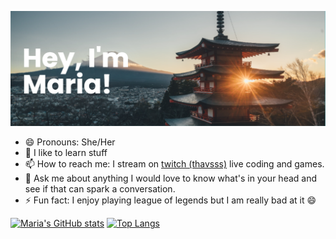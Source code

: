 [![MasterHead](banner.png)](https://github.com/milg15)

- 😄 Pronouns: She/Her 
- 🌱 I like to learn stuff 
- 📫 How to reach me: I stream on [twitch (thavsss)](https://www.twitch.tv/thavsss) live coding and games.
- 💬 Ask me about anything I would love to know what's in your head and see if that can spark a conversation.
- ⚡ Fun fact: I enjoy playing league of legends but I am really bad at it 😄

[![Maria's GitHub stats](https://github-readme-stats.vercel.app/api?username=milg15&show_icons=true&theme=dracula&hide=stars)](https://github.com/milg15/github-readme-stats)
[![Top Langs](https://github-readme-stats.vercel.app/api/top-langs/?username=milg15&layout=compact)](https://github.com/milg15/github-readme-stats)
